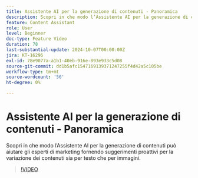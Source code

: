 ```yaml
---
title: Assistente AI per la generazione di contenuti - Panoramica
description: Scopri in che modo l’Assistente AI per la generazione di contenuti può aiutare gli esperti di marketing fornendo suggerimenti proattivi per la variazione dei contenuti sia per testo che per immagini.
feature: Content Assistant
role: User
level: Beginner
doc-type: Feature Video
duration: 78
last-substantial-update: 2024-10-07T00:00:00Z
jira: KT-16296
exl-id: 78e9077a-a1b1-40eb-916e-893e933c5d08
source-git-commit: dd1b5afc1547169139371247255f4d42a5c105be
workflow-type: tm+mt
source-wordcount: '56'
ht-degree: 0%

---
```


# Assistente AI per la generazione di contenuti - Panoramica

Scopri in che modo l’Assistente AI per la generazione di contenuti può aiutare gli esperti di marketing fornendo suggerimenti proattivi per la variazione dei contenuti sia per testo che per immagini.

>[!VIDEO](https://video.tv.adobe.com/v/3432772/?learn=on)
